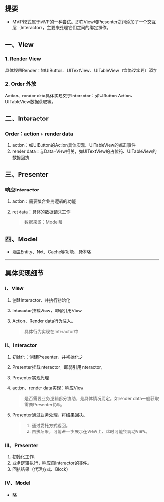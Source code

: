 ## 提要

* MVIP模式属于MVP的一种尝试。即在View和Presenter之间添加了一个交互层（Interactor），主要来处理它们之间的绑定操作。

## 一、View

### 1. Render View

具体视图Render：如UIButton、UITextView、UITableView（含协议实现）添加

### 2. Order 外放
Action、render data具体实现交于Interactor：如UIButton Action、UITableView数据获取等。


## 二、Interactor

### Order：action + render data

1. action：如UIButton的Action具体实现、UITableView的点击事件
2. render data：与Data+View相关，如UITextView的占位符、UITableView的数据回执


## 三、Presenter

### 响应Interactor

1. action：需要集合业务逻辑的功能
2. ret data：具体的数据请求工作

	> 数据来源：Model层

## 四、Model

* 涵盖Entity、Net、Cache等功能，具体略

----

## 具体实现细节

### Ⅰ、View
1. 创建Interactor，并执行初始化
2. Interactor挂载View，即弱引用View
3. Action、Render data行为注入。

	> 具体行为实现在Interactor中
	
### Ⅱ、Interactor

1. 初始化：创建Presenter，并初始化之
2. Presenter挂载Interactor，即弱引用Interactor。
3. Presenter实现代理
3. action、render data实现：响应View

	> 是否需要业务逻辑部分协助，是具体情况而定。如render data一般获取需要Presenter协助。
	
4. Presenter通过业务处理，将结果回执。

	> 1. 通过委托方式返回。
	> 2. 回执结果，可能进一步展示在View上，此时可能会调动View。
	
	
### Ⅲ、Presenter

1. 初始化工作.
2. 业务逻辑执行，响应自Interactor的事件。
3. 回执结果（代理方式、Block）

### Ⅳ、Model

* 略